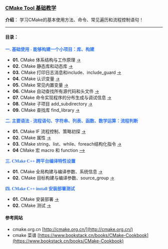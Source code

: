 ### [CMake Tool 基础教学](https://cmake.org/)
**介绍**： 学习CMake的基本使用方法、命令、常见遍历和流程控制语句！

----

#### 目录：

 <span style="color:#2c73ff;font-weight:600;font-family:宋体" >一. 基础使用 - 能够构建一个小项目：**库、构建**</span>

- **01.** CMake 体系结构与工作原理 [->](./contents/BasicStage/CMakeBasicknowledge.md)
- **02.** CMake 静态库和动态库 [->](./contents/BasicStage/CMakeBasicStaticAndDynamicLibrary.md)
- **03.** CMake 打印日志消息和include、include_guard [->](./contents/BasicStage/CMakeBasicMessageInclude.md) 
- **04.** CMake 认识变量 [->](./contents/BasicStage/CMakeBasicVariables.md)
- **05.** CMake 常见内置变量 [->](./contents/BasicStage/CMakeBasicNormalInVariables.md)
- **06.** CMake 自动查找所有源代码和头文件 [->](./contents/BasicStage/CMakeBasicFindSourceAndHead.md)
- **07.** CMake 命令实现程序的分布生成与调试信息 [->](./contents/BasicStage/CMakeCommandGenerator.md)
- **08.** CMake 子项目 add_subdirectory [->](./contents/BasicStage/CMakeBasicSubdirectory.md)
- **09.** CMake 查找库 find_library [->](./contents/BasicStage/CMakeFindLibrary.md)

 <span style="color:#2c73ff;font-weight:600;font-family:宋体" >二. 主要语法 - 流程语句、字符串、列表、函数、数学运算：**流程判断**</span>

* **01.** CMake IF 流程控制、策略初探 [->](./contents/GrammarStage/CMakeGrammarIFCommad.md)
* **02.** CMake 属性 [->](./contents/GrammarStage/CMakeGrammarProperty.md)
* **03.** CMake string、list、while、foreach结构化指令 [->](./contents/GrammarStage/CMakeStructuredInstruction.md)
* **04** CMake 宏 macro 和 function  [-->](./contents/GrammarStage/CMakeGrammarMacro.md)

 <span style="color:#2c73ff;font-weight:600;font-family:宋体" >三. CMake C++ 跨平台编译特性设置</span>

* **01.** CMake 全局构建与编译参数、系统信息 [->](./contents/CompileSetting/CMakeGenerate.md)
* **02.** CMake 目标构建与编译参数、source_group [->](./contents/CompileSetting/CMakeCompileSetting01.md)

 <span style="color:#2c73ff;font-weight:600;font-family:宋体" >四. CMake C++ install 安装部署测试</span>

* **01.** CMake 安装部署 [->](./contents/CompileSetting/CMakeInstall.md) 
* **02.** CMake 测试 [->](./contents/CompileSetting/CMakeTest.md) 



#### 参考网站

- cmake.org.cn [http://cmake.org.cn/](http://cmake.org.cn/)
- cmake 菜谱 [https://www.bookstack.cn/books/CMake-Cookbook](https://www.bookstack.cn/books/CMake-Cookbook)
